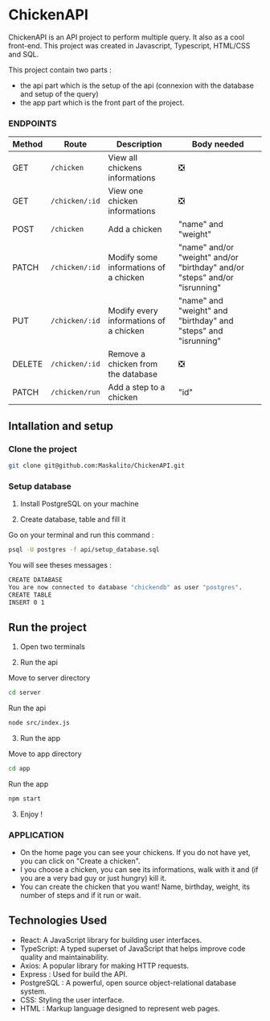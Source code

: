 # ChickenAPI

ChickenAPI is an API project to perform multiple query. It also as a cool front-end. This project was created in Javascript, Typescript, HTML/CSS and SQL.

This project contain two parts :
- the api part which is the setup of the api (connexion with the database and setup of the query)
- the app part which is the front part of the project.

### ENDPOINTS
| Method | Route             | Description             | Body needed          |
| ------ | ------------------ | ----------------------- | ---------------|
| GET    | `/chicken`        | View all chickens informations| ❎ |
| GET    | `/chicken/:id`        | View one chicken informations| ❎ |
| POST    | `/chicken`        | Add a chicken | "name" and "weight"|
| PATCH    | `/chicken/:id`        | Modify some informations of a chicken | "name" and/or "weight" and/or "birthday" and/or "steps" and/or "isrunning" |
| PUT    | `/chicken/:id`        | Modify every informations of a chicken | "name" and "weight" and "birthday" and "steps" and "isrunning" |
| DELETE    | `/chicken/:id`        | Remove a chicken from the database | ❎ |
| PATCH    | `/chicken/run`        | Add a step to a chicken | "id"|

## Intallation and setup

### Clone the project

```bash
git clone git@github.com:Maskalito/ChickenAPI.git
```

### Setup database

1. Install PostgreSQL on your machine

2. Create database, table and fill it

Go on your terminal and run this command :

```bash
psql -U postgres -f api/setup_database.sql
```
You will see theses messages :

```bash
CREATE DATABASE
You are now connected to database "chickendb" as user "postgres".
CREATE TABLE
INSERT 0 1
```

## Run the project

1. Open two terminals

2. Run the api

Move to server directory
```bash
cd server
```

Run the api
```bash
node src/index.js
```

3. Run the app

Move to app directory
```bash
cd app
```

Run the app
```bash
npm start
```

3. Enjoy !

### APPLICATION
- On the home page you can see your chickens. If you do not have yet, you can click on "Create a chicken".
- I you choose a chicken, you can see its informations, walk with it and (if you are a very bad guy or just hungry) kill it.
- You can create the chicken that you want! Name, birthday, weight, its number of steps and if it run or wait.

## Technologies Used

- React: A JavaScript library for building user interfaces.
- TypeScript: A typed superset of JavaScript that helps improve code quality and maintainability.
- Axios: A popular library for making HTTP requests.
- Express : Used for build the API.
- PostgreSQL : A powerful, open source object-relational database system.
- CSS: Styling the user interface.
- HTML : Markup language designed to represent web pages.
